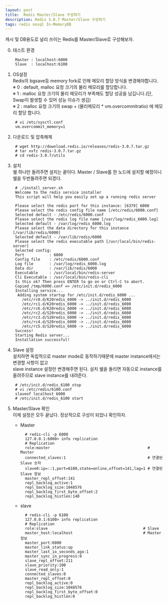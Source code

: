 ```yaml
---	
layout: post
title:  Redis Master/Slave 구성하기
description: Redis 3.0.7 Master/Slave 구성하기 
tags: redis nosql In-MemoryDB 
---
```


캐시 및 DB용도로 널리 쓰이는 Redis를 Master/Slave로 구성해보자.

0. 테스트 환경
	
		Master : localhost:6000
		Slave  : localhost:6100  


1. OS설정  
	Redis의 bgsave등 memory fork로 인해 메모리 할당 방식을 변경해야합니다.  
	※ 0 : default, malloc 요청 크기의 물리 메모리를 할당합니다.  
	※ 1 : malloc 요청 크기의 물리 메모리가 부족해도 할당 성공을 남깁니다.(단, Swap이 발생할 수 있어 성능 이슈가 생김)  
	※ 2 : malloc 요청 크기의 swap + (물리메모리 * vm.overcommitratio) 에 메모리 할당 합니다.  
				
		# vi /etc/sysctl.conf
		vm.overcommit_memory=1

2. 다운로드 및 압축해제  

		# wget http://download.redis.io/releases/redis-3.0.7.tar.gz
		# tar xvfz redis-3.0.7.tar.gz
		# cd redis-3.0.7/utils

3. 설치  
	쉘 하나만 돌려주면 설치는 끝이다. Master / Slave를 한 노드에 설치할 예정이니 쉘을 두번돌려주면 되겠다.
  
		# ./install_server.sh 
		Welcome to the redis service installer
		This script will help you easily set up a running redis server
		
		Please select the redis port for this instance: [6379] 6000    
		Please select the redis config file name [/etc/redis/6000.conf] 
		Selected default - /etc/redis/6000.conf			
		Please select the redis log file name [/var/log/redis_6000.log]
		Selected default - /var/log/redis_6000.log
		Please select the data directory for this instance [/var/lib/redis/6000]
		Selected default - /var/lib/redis/6000
		Please select the redis executable path [/usr/local/bin/redis-server] 		
		Selected config:
		Port           : 6000
		Config file    : /etc/redis/6000.conf
		Log file       : /var/log/redis_6000.log
		Data dir       : /var/lib/redis/6000
		Executable     : /usr/local/bin/redis-server
		Cli Executable : /usr/local/bin/redis-cli
		Is this ok? Then press ENTER to go on or Ctrl-C to abort.
		Copied /tmp/6000.conf => /etc/init.d/redis_6000
		Installing service...
		 Adding system startup for /etc/init.d/redis_6000 ...
		   /etc/rc0.d/K20redis_6000 -> ../init.d/redis_6000
		   /etc/rc1.d/K20redis_6000 -> ../init.d/redis_6000
		   /etc/rc6.d/K20redis_6000 -> ../init.d/redis_6000
		   /etc/rc2.d/S20redis_6000 -> ../init.d/redis_6000
		   /etc/rc3.d/S20redis_6000 -> ../init.d/redis_6000
		   /etc/rc4.d/S20redis_6000 -> ../init.d/redis_6000
		   /etc/rc5.d/S20redis_6000 -> ../init.d/redis_6000
		Success!
		Starting Redis server...
		Installation successful!
		 
4. Slave 설정  
	설치하면 독립적으로 master mode로 동작하기때문에 master instance에서는 변경할 사항이 없고  
	slave instance 설정만 변경해주면 된다.
	설치 쉘을 돌리면 자동으로 instance를 올려주므로 slave instance를 내려준다.
		
		# /etc/init.d/redis_6100 stop
		# vi /etc/redis/6100.conf
		slaveof localhost 6000
		# /etc/init.d/redis_6100 start

5. Master/Slave 확인  
	이제 설정은 모두 끝났다. 정상적으로 구성이 되었나 확인하자.
	- Master  

			# redis-cli -p 6000
			127.0.0.1:6000> info replication
			# Replication
			role:master											  # Master 
			connected_slaves:1									  # 연결된 Slave 숫자
			slave0:ip=::1,port=6100,state=online,offset=141,lag=1 # 연결된 Slave 정보
			master_repl_offset:141
			repl_backlog_active:1
			repl_backlog_size:1048576
			repl_backlog_first_byte_offset:2
			repl_backlog_histlen:140

	- slave 

			# redis-cli -p 6100
			127.0.0.1:6100> info replication
			# Replication
			role:slave											# Slave
			master_host:localhost								# Master 정보
			master_port:6000
			master_link_status:up
			master_last_io_seconds_ago:1
			master_sync_in_progress:0
			slave_repl_offset:211
			slave_priority:100
			slave_read_only:1
			connected_slaves:0
			master_repl_offset:0
			repl_backlog_active:0
			repl_backlog_size:1048576
			repl_backlog_first_byte_offset:0
			repl_backlog_histlen:0



